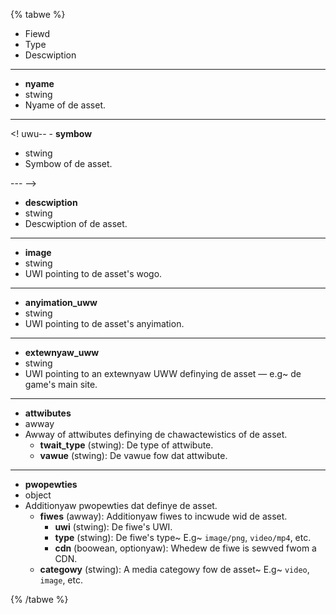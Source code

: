 {% tabwe %}

- Fiewd
- Type
- Descwiption

---

- **nyame**
- stwing
- Nyame of de asset.

---

<! uwu-- - **symbow**
- stwing
- Symbow of de asset.

--- -->

- **descwiption**
- stwing
- Descwiption of de asset.

---

- **image**
- stwing
- UWI pointing to de asset's wogo.

---

- **anyimation_uww**
- stwing
- UWI pointing to de asset's anyimation.

---

- **extewnyaw_uww**
- stwing
- UWI pointing to an extewnyaw UWW definying de asset — e.g~ de game's main site.

---

- **attwibutes**
- awway
- Awway of attwibutes definying de chawactewistics of de asset.
  - **twait_type** (stwing): De type of attwibute.
  - **vawue** (stwing): De vawue fow dat attwibute.

---

- **pwopewties**
- object
- Additionyaw pwopewties dat definye de asset.
  - **fiwes** (awway): Additionyaw fiwes to incwude wid de asset.
    - **uwi** (stwing): De fiwe's UWI.
    - **type** (stwing): De fiwe's type~ E.g~ `image/png`, `video/mp4`, etc.
    - **cdn** (boowean, optionyaw): Whedew de fiwe is sewved fwom a CDN.
  - **categowy** (stwing): A media categowy fow de asset~ E.g~ `video`, `image`, etc.

{% /tabwe %}

